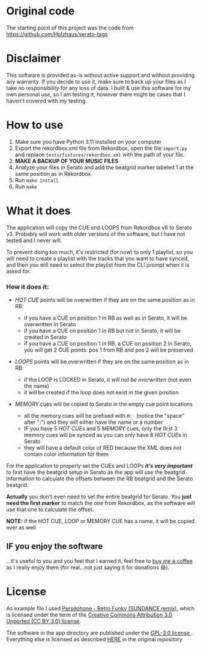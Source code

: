 # Original code
The starting point of this project was the code from https://github.com/Holzhaus/serato-tags

# Disclaimer
This software is provided as-is without active support and without providing any warranty. If you decide to
use it, make sure to back up your files as I take no responsibility for any loss of data. I built & use this software
for my own personal use, so I am testing it, however there might be cases that I haven't covered with my testing.

# How to use
1. Make sure you have Python 3.11 installed on your computer
2. Export the rekordbox.xml file from Rekordbox, open the file `import.py` and replace `tests/fixtures/rekordbox.xml` with the path of your file.
3. **MAKE A BACKUP OF YOUR MUSIC FILES**
4. Analyze your files in Serato and add the beatgrid marker labeled 1 at the same position as in Rekordbox
5. Run `make install`
6. Run `make`

# What it does
The application will copy the CUE and LOOPS from Rekordbox v6 to Serato v3.
Probably will work with older versions of the software, but I have not tested and I never will.

To prevent doing too much, it's restricted (for now) to only 1 playlist, so you will need to create a playlist with the
tracks that you want to have synced, and then you will need to select the playlist from the CLI prompt when it is asked for.

### How it does it:
* _HOT CUE_ points will be overwritten if they are on the same position as in RB:
  * if you have a CUE on position 1 in RB as well as in Serato, it will be overwritten in Serato
  * if you have a CUE on position 1 in RB but not in Serato, it will be created in Serato
  * if you have a CUE on position 1 in RB, a CUE on position 2 in Serato, you will get 2 CUE points: pos 1 from RB and pos 2 will be preserved

* _LOOPS_ points will be overwritten if they are on the same position as in RB:
  * if the LOOP is LOCKED in Serato, it _will not be overwritten_ (not even the name)
  * it will be created if the loop does not exist in the given position

* _MEMORY_ cues will be copied to Serato in the empty cue point locations
  * all the memory cues will be prefixed with `M: ` (notice the "space" after ":") and they will either have the name or a number
  * IF you have 5 *HOT CUE*s and 5 _MEMORY_ cues, only the first 3 memory cues will be synced as you can only have 8 *HOT CUE*s in Serato
  * they will have a default color of RED because the XML does not contain color information for them

For the application to properly set the CUEs and LOOPs ***it's very important*** to first have the beatgrid setup in Serato
as the app will use the beatgrid information to calculate the offsets between the RB beatgrid and the Serato beatgrid.

**Actually** you don't even need to set the entire beatgrid for Serato. You **just need the first marker** to match the
one from Rekordbox, as the software will use that one to calculate the offset.

**NOTE:** if the HOT CUE, LOOP or MEMORY CUE has a name, it will be copied over as well

## IF you enjoy the software
...it's useful to you and you feel that I earned it, feel free to [buy me a coffee](https://www.buymeacoffee.com/qj2rcyvc5wM) as I really enjoy them (for real...not just saying it for donations 😅).

# License

As example file I used [Perséphone - Retro Funky (SUNDANCE remix)](https://soundcloud.com/sundancemusic/pers-phone-retro-funky), 
which is licensed under the term of the [Creative Commons Attribution 3.0 Unported (CC BY 3.0) license](https://creativecommons.org/licenses/by/3.0/).

The software in the app directory are published under the [GPL-3.0 license ](LICENSE).
Everything else is licensed as described [HERE](https://github.com/Holzhaus/serato-tags#license) in the original repository
